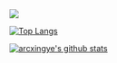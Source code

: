 <img src="https://count.getloli.com/get/@arcxingye">

[![Top Langs](https://github-readme-stats.vercel.app/api/top-langs/?username=arcxingye&layout=compact)](https://github.com/anuraghazra/github-readme-stats)

[![arcxingye's github stats](https://github-readme-stats.vercel.app/api?username=arcxingye)](https://github.com/anuraghazra/github-readme-stats)
<!--
**arcxingye/arcxingye** is a ✨ _special_ ✨ repository because its `README.md` (this file) appears on your GitHub profile.

Here are some ideas to get you started:

- 🔭 I’m currently working on ...
- 🌱 I’m currently learning ...
- 👯 I’m looking to collaborate on ...
- 🤔 I’m looking for help with ...
- 💬 Ask me about ...
- 📫 How to reach me: ...
- 😄 Pronouns: ...
- ⚡ Fun fact: ...
-->
